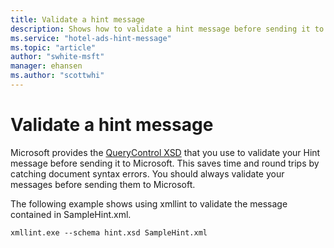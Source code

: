 ```yaml
---
title: Validate a hint message
description: Shows how to validate a hint message before sending it to Microsoft Advertising.
ms.service: "hotel-ads-hint-message"
ms.topic: "article"
author: "swhite-msft"
manager: ehansen
ms.author: "scottwhi"
---
```


# Validate a hint message

Microsoft provides the [QueryControl XSD](https://bhacstatic.blob.core.windows.net/schemas/hint.xsd) that you use to validate your Hint message before sending it to Microsoft. This saves time and round trips by catching document syntax errors. You should always validate your messages before sending them to Microsoft.

The following example shows using xmllint to validate the message contained in SampleHint.xml.

```
xmllint.exe --schema hint.xsd SampleHint.xml
```
